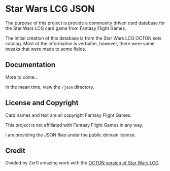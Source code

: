 # Star Wars LCG JSON

The purpose of this project is provide a community driven card database for the Star Wars LCG card game from Fantasy Flight Games.

The initial creation of this database is from the Star Wars LCG OCTGN sets catalog. Most of the information is verbatim, however, there were some tweaks that were made to some fields.

## Documentation

More to come...

In the mean time, view the ```/json``` directory.

## License and Copyright
Card names and text are all copyright Fantasy Flight Games.

This project is not affiliated with Fantasy Flight Games in any way.

I am providing the JSON files under the public domain license.

## Credit

Divided by Zer0 amazing work with the [OCTGN version of Star Wars LCG](https://github.com/db0/Star-Wars-LCG-OCTGN).